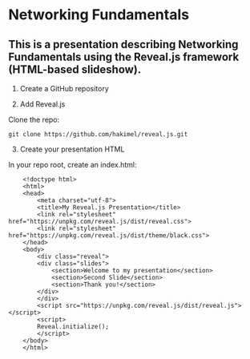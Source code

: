 # Networking Fundamentals

## This is a presentation describing Networking Fundamentals using the Reveal.js framework (HTML-based slideshow). 

1. Create a GitHub repository

2. Add Reveal.js

Clone the repo:

```
git clone https://github.com/hakimel/reveal.js.git

```

3. Create your presentation HTML

In your repo root, create an index.html:

```
    <!doctype html>
    <html>
    <head>
        <meta charset="utf-8">
        <title>My Reveal.js Presentation</title>
        <link rel="stylesheet" href="https://unpkg.com/reveal.js/dist/reveal.css">
        <link rel="stylesheet" href="https://unpkg.com/reveal.js/dist/theme/black.css">
    </head>
    <body>
        <div class="reveal">
        <div class="slides">
            <section>Welcome to my presentation</section>
            <section>Second Slide</section>
            <section>Thank you!</section>
        </div>
        </div>
        <script src="https://unpkg.com/reveal.js/dist/reveal.js"></script>
        <script>
        Reveal.initialize();
        </script>
    </body>
    </html>

```